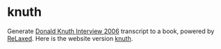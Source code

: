 # knuth

Generate [Donald Knuth Interview 2006](https://github.com/kragen/knuth-interview-2006) transcript to a book, powered by [ReLaxed](https://github.com/RelaxedJS/ReLaXed). Here is the website version [knuth](https://qinhao.github.io/knuth/).
